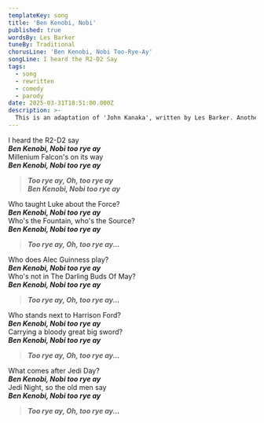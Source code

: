 ```yaml
---
templateKey: song
title: 'Ben Kenobi, Nobi'
published: true
wordsBy: Les Barker
tuneBy: Traditional
chorusLine: 'Ben Kenobi, Nobi Too-Rye-Ay'
songLine: I heard the R2-D2 Say
tags:
  - song
  - rewritten
  - comedy
  - parody
date: 2025-03-31T18:51:00.000Z
description: >-
  This is an adaptation of 'John Kanaka', written by Les Barker. Another one based on the same song is [John The Slacker](https://www.auntieshanty.org/songs/john-the-slacker-slacker/).
---
```

I heard the R2-D2 say\
***Ben Kenobi, Nobi too rye ay***\
Millenium Falcon's on its way\
***Ben Kenobi, Nobi too rye ay***

> ***Too rye ay, Oh, too rye ay\
Ben Kenobi, Nobi too rye ay***

Who taught Luke about the Force?\
***Ben Kenobi, Nobi too rye ay***\
Who's the Fountain, who's the Source?\
***Ben Kenobi, Nobi too rye ay***

> ***Too rye ay, Oh, too rye ay...***

Who does Alec Guinness play?\
***Ben Kenobi, Nobi too rye ay***\
Who's not in The Darling Buds Of May?\
***Ben Kenobi, Nobi too rye ay***

> ***Too rye ay, Oh, too rye ay...***

Who stands next to Harrison Ford?\
***Ben Kenobi, Nobi too rye ay***\
Carrying a bloody great big sword?\
***Ben Kenobi, Nobi too rye ay***

> ***Too rye ay, Oh, too rye ay...***

What comes after Jedi Day?\
***Ben Kenobi, Nobi too rye ay***\
Jedi Night, so the old men say\
***Ben Kenobi, Nobi too rye ay***

> ***Too rye ay, Oh, too rye ay...***
